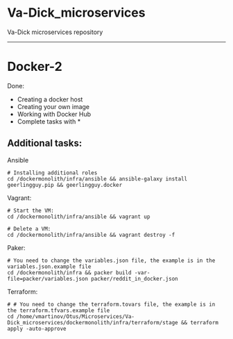 # Va-Dick_microservices
Va-Dick microservices repository


---
# Docker-2
Done:
- Creating a docker host
- Creating your own image
- Working with Docker Hub
- Complete tasks with *

## Additional tasks:

Ansible
```
# Installing additional roles
cd /dockermonolith/infra/ansible && ansible-galaxy install geerlingguy.pip && geerlingguy.docker
```

Vagrant:
```
# Start the VM:
cd /dockermonolith/infra/ansible && vagrant up

# Delete a VM:
cd /dockermonolith/infra/ansible && vagrant destroy -f
```

Paker:
```
# You need to change the variables.json file, the example is in the variables.json.example file
cd /dockermonolith/infra && packer build -var-file=packer/variables.json packer/reddit_in_docker.json
```

Terraform:
```
# # You need to change the terraform.tovars file, the example is in the terraform.tfvars.example file
cd /home/vmartinov/Otus/Microservices/Va-Dick_microservices/dockermonolith/infra/terraform/stage && terraform apply -auto-approve
```
